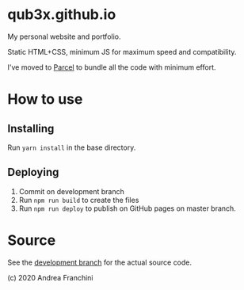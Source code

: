 qub3x.github.io
===============

My personal website and portfolio.

Static HTML+CSS, minimum JS for maximum speed and compatibility.

I've moved to [Parcel](https://parceljs.org) to bundle all the code with minimum effort.

# How to use
## Installing
Run `yarn install` in the base directory.

##  Deploying
1.  Commit on development branch
2.  Run `npm run build` to create the files
3.  Run `npm run deploy` to publish on GitHub pages on master branch.

# Source
See the [development branch](https://github.com/QUB3X/qub3x.github.io/tree/development) for the actual source code.

(c) 2020 Andrea Franchini
